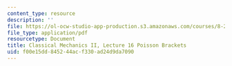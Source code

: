 ```yaml
---
content_type: resource
description: ''
file: https://ol-ocw-studio-app-production.s3.amazonaws.com/courses/8-223-classical-mechanics-ii-january-iap-2017/f00e15dd845244acf330ad24d9da7090_MIT8_223IAP17_Lec16.pdf
file_type: application/pdf
resourcetype: Document
title: Classical Mechanics II, Lecture 16 Poisson Brackets
uid: f00e15dd-8452-44ac-f330-ad24d9da7090
---
```

